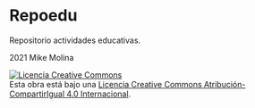 # Repoedu
Repositorio actividades educativas.

2021 Mike Molina

[![Licencia Creative Commons](https://i.creativecommons.org/l/by-sa/4.0/88x31.png)](http://creativecommons.org/licenses/by-sa/4.0/)  
Esta obra está bajo una [Licencia Creative Commons Atribución-CompartirIgual 4.0 Internacional](http://creativecommons.org/licenses/by-sa/4.0/).
